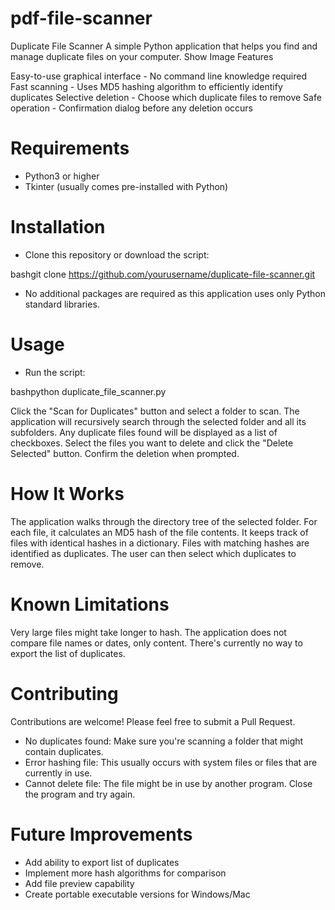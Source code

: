 # pdf-file-scanner

Duplicate File Scanner
A simple Python application that helps you find and manage duplicate files on your computer.
Show Image
Features

Easy-to-use graphical interface - No command line knowledge required
Fast scanning - Uses MD5 hashing algorithm to efficiently identify duplicates
Selective deletion - Choose which duplicate files to remove
Safe operation - Confirmation dialog before any deletion occurs

# Requirements

- Python3 or higher
- Tkinter (usually comes pre-installed with Python)

# Installation

- Clone this repository or download the script:

bashgit clone https://github.com/yourusername/duplicate-file-scanner.git

- No additional packages are required as this application uses only Python standard libraries.

# Usage

- Run the script:

bashpython duplicate_file_scanner.py

Click the "Scan for Duplicates" button and select a folder to scan.
The application will recursively search through the selected folder and all its subfolders.
Any duplicate files found will be displayed as a list of checkboxes.
Select the files you want to delete and click the "Delete Selected" button.
Confirm the deletion when prompted.

# How It Works

The application walks through the directory tree of the selected folder.
For each file, it calculates an MD5 hash of the file contents.
It keeps track of files with identical hashes in a dictionary.
Files with matching hashes are identified as duplicates.
The user can then select which duplicates to remove.

# Known Limitations

Very large files might take longer to hash.
The application does not compare file names or dates, only content.
There's currently no way to export the list of duplicates.

# Contributing
Contributions are welcome! Please feel free to submit a Pull Request.

- No duplicates found: Make sure you're scanning a folder that might contain duplicates.
- Error hashing file: This usually occurs with system files or files that are currently in use.
- Cannot delete file: The file might be in use by another program. Close the program and try again.

# Future Improvements

- Add ability to export list of duplicates
- Implement more hash algorithms for comparison
- Add file preview capability
- Create portable executable versions for Windows/Mac
